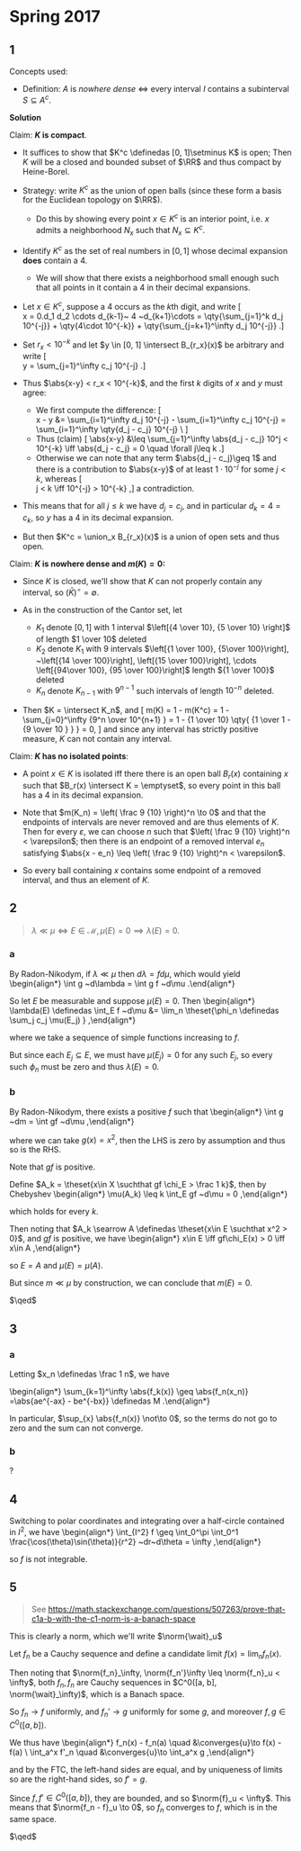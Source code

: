 # Spring 2017

## 1

Concepts used:

- Definition: $A$ is *nowhere dense* $\iff$ every interval $I$ contains a subinterval $S \subseteq A^c$.

**Solution**

Claim: **$K$ is compact**.

- It suffices to show that $K^c \definedas [0, 1]\setminus K$ is open; 
  Then $K$ will be a closed and bounded subset of $\RR$ and thus compact by Heine-Borel.

- Strategy: write $K^c$ as the union of open balls (since these form a basis for the Euclidean topology on $\RR$).
  
  - Do this by showing every point $x\in K^c$ is an interior point, i.e. $x$ admits a neighborhood $N_x$ such that $N_x \subseteq K^c$.

- Identify $K^c$ as the set of real numbers in $[0, 1]$ whose decimal expansion **does** contain a 4.
  
  - We will show that there exists a neighborhood small enough such that all points in it contain a $4$ in their decimal expansions.

- Let $x\in K^c$, suppose a 4 occurs as the $k$th digit, and write
\[  
x = 0.d_1 d_2 \cdots d_{k-1}~ 4 ~d_{k+1}\cdots 
= \qty{\sum_{j=1}^k d_j 10^{-j}} + \qty{4\cdot 10^{-k}} + \qty{\sum_{j=k+1}^\infty d_j 10^{-j}}
.\]

- Set $r_x < 10^{-k}$ and let $y \in [0, 1] \intersect B_{r_x}(x)$ be arbitrary and write 
\[  
y = \sum_{j=1}^\infty c_j 10^{-j}
.\]

- Thus $\abs{x-y} < r_x < 10^{-k}$, and the first $k$ digits of $x$ and $y$ must agree:

  - We first compute the difference:
\[  
x - y &= \sum_{i=1}^\infty d_j 10^{-j} - \sum_{i=1}^\infty c_j 10^{-j} = \sum_{i=1}^\infty \qty{d_j - c_j} 10^{-j} \\
\]
  - Thus (claim)
\[
\abs{x-y} &\leq \sum_{j=1}^\infty \abs{d_j - c_j} 10^j < 10^{-k} \iff \abs{d_j - c_j} = 0 \quad \forall j\leq k
.\]
  - Otherwise we can note that any term $\abs{d_j - c_j}\geq 1$ and there is a contribution to $\abs{x-y}$ of at least $1\cdot 10^{-j}$ for some $j < k$, whereas
\[  
j < k \iff 10^{-j} > 10^{-k}
,\]
  a contradiction.
  
- This means that for all $j \leq k$ we have $d_j = c_j$, and in particular $d_k = 4 = c_k$, so $y$ has a 4 in its decimal expansion.

- But then $K^c = \union_x B_{r_x}(x)$ is a union of open sets and thus open.


Claim: **$K$ is nowhere dense and $m(K) = 0$:**

- Since $K$ is closed, we'll show that $K$ can not properly contain any interval, so $(\bar{K})^\circ = \emptyset$.

- As in the construction of the Cantor set, let 

  - $K_1$ denote $[0, 1]$ with 1 interval $\left[{4 \over 10}, {5 \over 10} \right]$ of length $1 \over 10$ deleted
  - $K_2$ denote $K_1$ with 9 intervals $\left[{1 \over 100}, {5\over 100}\right], ~\left[{14 \over 100}\right], \left[{15 \over 100}\right], \cdots \left[{94\over 100}, {95 \over 100}\right]$ length ${1 \over 100}$ deleted
  - $K_n$ denote $K_{n-1}$ with $9^{n-1}$ such intervals of length $10^{-n}$ deleted.

- Then $K = \intersect K_n$, and 
\[
m(K) = 1 - m(K^c) = 1 - \sum_{j=0}^\infty {9^n \over 10^{n+1} } = 1 - {1 \over 10} \qty{ {1 \over 1 - {9 \over 10 } } } = 0,
\]
  and since any interval has strictly positive measure, $K$ can not contain any interval.

Claim: **$K$ has no isolated points**:

- A point $x\in K$ is isolated iff there there is an open ball $B_r(x)$ containing $x$ such that $B_r(x) \intersect K = \emptyset$, so every point in this ball has a 4 in its decimal expansion.

- Note that $m(K_n) = \left( \frac 9 {10} \right)^n \to 0$ and that the endpoints of intervals are never removed and are thus elements of $K$.
Then for every $\varepsilon$, we can choose $n$ such that $\left( \frac 9 {10} \right)^n < \varepsilon$; then there is an endpoint of a removed interval $e_n$ satisfying $\abs{x - e_n} \leq  \left( \frac 9 {10} \right)^n < \varepsilon$. 

- So every ball containing $x$ contains some endpoint of a removed interval, and thus an element of $K$.


## 2

> $\lambda \ll \mu \iff E\in\mathcal{M}, \mu(E) = 0 \implies \lambda(E) = 0$.

### a

By Radon-Nikodym, if $\lambda \ll \mu$ then $d\lambda = f d\mu$, which would yield 
\begin{align*}
\int g ~d\lambda = \int g f ~d\mu
.\end{align*}

So let $E$ be measurable and suppose $\mu(E) = 0$.
Then
\begin{align*}
\lambda(E) \definedas \int_E f ~d\mu 
&= \lim_n \theset{\phi_n \definedas \sum_j c_j \mu(E_j) }
,\end{align*}

where we take a sequence of simple functions increasing to $f$.

But since each $E_j \subseteq E$, we must have $\mu(E_j) = 0$ for any such $E_j$, so every such $\phi_n$ must be zero and thus $\lambda(E) = 0$.

### b

By Radon-Nikodym, there exists a positive $f$ such that
\begin{align*}
\int g ~dm = \int gf ~d\mu 
,\end{align*}

where we can take $g(x) = x^2$, then the LHS is zero by assumption and thus so is the RHS.

Note that $gf$ is positive.

Define $A_k = \theset{x\in X \suchthat gf \chi_E > \frac 1 k}$, then by Chebyshev
\begin{align*}
\mu(A_k) \leq k \int_E gf ~d\mu = 0
,\end{align*}

which holds for every $k$.

Then noting that $A_k \searrow A \definedas \theset{x\in E \suchthat x^2  > 0}$, and $gf$ is positive, we have 
\begin{align*}
x\in E \iff gf\chi_E(x) > 0 \iff x\in A
,\end{align*}

so $E = A$ and $\mu(E) = \mu(A)$.

But since $m \ll \mu$ by construction, we can conclude that $m(E) = 0$.

$\qed$

## 3

### a

Letting $x_n \definedas \frac 1 n$, we have

\begin{align*}
\sum_{k=1}^\infty \abs{f_k(x)} \geq \abs{f_n(x_n)} 
=\abs{ae^{-ax} - be^{-bx}} \definedas M
.\end{align*}

In particular, $\sup_{x} \abs{f_n(x)} \not\to 0$, so the terms do not go to zero and the sum can not converge.

### b

?

## 4

Switching to polar coordinates and integrating over a half-circle contained in $I^2$, we have
\begin{align*}
\int_{I^2} f \geq \int_0^\pi \int_0^1 \frac{\cos(\theta)\sin(\theta)}{r^2} ~dr~d\theta = \infty
,\end{align*}

so $f$ is not integrable.

## 5

> See https://math.stackexchange.com/questions/507263/prove-that-c1a-b-with-the-c1-norm-is-a-banach-space

This is clearly a norm, which we'll write $\norm{\wait}_u$

Let $f_n$ be a Cauchy sequence and define a candidate limit $f(x) = \lim_n f_n(x)$.

Then noting that $\norm{f_n}_\infty, \norm{f_n'}\infty \leq \norm{f_n}_u < \infty$, both $f_n, f_n$ are Cauchy sequences in $C^0([a, b], \norm{\wait}_\infty)$, which is a Banach space.

So $f_n \to f$ uniformly, and $f_n' \to g$ uniformly for some $g$, and moreover $f, g\in C^0([a, b])$.

We thus have
\begin{align*}
f_n(x) - f_n(a) \quad &\converges{u}\to f(x) - f(a) \\
\int_a^x f'_n  \quad &\converges{u}\to \int_a^x  g
,\end{align*}
 
and by the FTC, the left-hand sides are equal, and by uniqueness of limits so are the right-hand sides, so $f' = g$.

Since $f, f'\in C^0([a, b])$, they are bounded, and so $\norm{f}_u < \infty$. 
This means that $\norm{f_n - f}_u \to 0$, so $f_n$ converges to $f$, which is in the same space.

$\qed$
